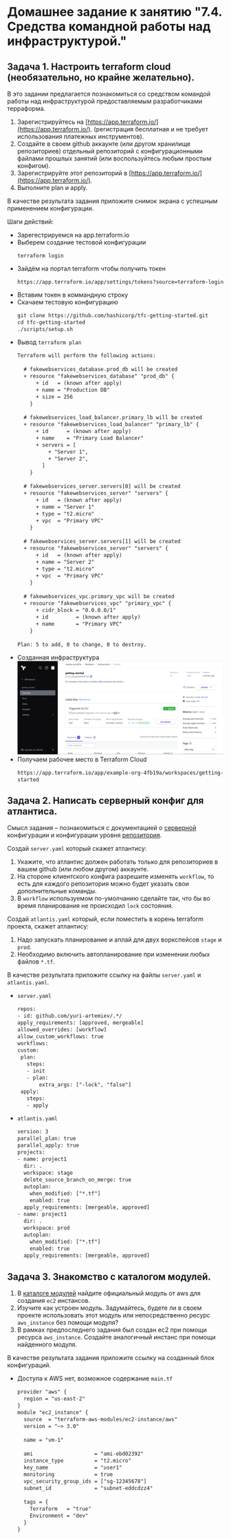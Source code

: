 
# Домашнее задание к занятию "7.4. Средства командной работы над инфраструктурой."

## Задача 1. Настроить terraform cloud (необязательно, но крайне желательно).

В это задании предлагается познакомиться со средством командой работы над инфраструктурой предоставляемым
разработчиками терраформа. 

1. Зарегистрируйтесь на [https://app.terraform.io/](https://app.terraform.io/).
(регистрация бесплатная и не требует использования платежных инструментов).
1. Создайте в своем github аккаунте (или другом хранилище репозиториев) отдельный репозиторий с
 конфигурационными файлами прошлых занятий (или воспользуйтесь любым простым конфигом).
1. Зарегистрируйте этот репозиторий в [https://app.terraform.io/](https://app.terraform.io/).
1. Выполните plan и apply. 

В качестве результата задания приложите снимок экрана с успешным применением конфигурации.

Шаги действий:
- Зарегестрируемся на app.terraform.io
- Выберем создание тестовой конфигурации
    ```
    terraform login 
    ```
- Зайдём на портал terraform чтобы получить токен
    ```
    https://app.terraform.io/app/settings/tokens?source=terraform-login
    ```
- Вставим токен в коммандную строку
- Скачаем тестовую конфигурацию
    ```
    git clone https://github.com/hashicorp/tfc-getting-started.git
    cd tfc-getting-started
    ./scripts/setup.sh
    ```
- Вывод `terraform plan`
    ```
    Terraform will perform the following actions:

      # fakewebservices_database.prod_db will be created
      + resource "fakewebservices_database" "prod_db" {
          + id   = (known after apply)
          + name = "Production DB"
          + size = 256
        }

      # fakewebservices_load_balancer.primary_lb will be created
      + resource "fakewebservices_load_balancer" "primary_lb" {
          + id      = (known after apply)
          + name    = "Primary Load Balancer"
          + servers = [
              + "Server 1",
              + "Server 2",
            ]
        }

      # fakewebservices_server.servers[0] will be created
      + resource "fakewebservices_server" "servers" {
          + id   = (known after apply)
          + name = "Server 1"
          + type = "t2.micro"
          + vpc  = "Primary VPC"
        }

      # fakewebservices_server.servers[1] will be created
      + resource "fakewebservices_server" "servers" {
          + id   = (known after apply)
          + name = "Server 2"
          + type = "t2.micro"
          + vpc  = "Primary VPC"
        }

      # fakewebservices_vpc.primary_vpc will be created
      + resource "fakewebservices_vpc" "primary_vpc" {
          + cidr_block = "0.0.0.0/1"
          + id         = (known after apply)
          + name       = "Primary VPC"
        }

    Plan: 5 to add, 0 to change, 0 to destroy.
    ```
- Созданная инфраструктура
    ![07-terraform-04-01.png](07-terraform-04-01.png)  
- Получаем рабочее место в Terraform Cloud
    ```
    https://app.terraform.io/app/example-org-4fb19a/workspaces/getting-started
    ```


## Задача 2. Написать серверный конфиг для атлантиса. 

Смысл задания – познакомиться с документацией 
о [серверной](https://www.runatlantis.io/docs/server-side-repo-config.html) конфигурации и конфигурации уровня 
 [репозитория](https://www.runatlantis.io/docs/repo-level-atlantis-yaml.html).

Создай `server.yaml` который скажет атлантису:
1. Укажите, что атлантис должен работать только для репозиториев в вашем github (или любом другом) аккаунте.
1. На стороне клиентского конфига разрешите изменять `workflow`, то есть для каждого репозитория можно 
будет указать свои дополнительные команды. 
1. В `workflow` используемом по-умолчанию сделайте так, что бы во время планирования не происходил `lock` состояния.

Создай `atlantis.yaml` который, если поместить в корень terraform проекта, скажет атлантису:
1. Надо запускать планирование и аплай для двух воркспейсов `stage` и `prod`.
1. Необходимо включить автопланирование при изменении любых файлов `*.tf`.

В качестве результата приложите ссылку на файлы `server.yaml` и `atlantis.yaml`.

- `server.yaml`
    ```
    repos:
    - id: github.com/yuri-artemiev/.*/
    apply_requirements: [approved, mergeable]
    allowed_overrides: [workflow]
    allow_custom_workflows: true
    workflows:
    custom:
     plan:
       steps:
       - init
       - plan:
           extra_args: ["-lock", "false"]
     apply:
       steps:
       - apply

    ```
- `atlantis.yaml`
    ```
    version: 3
    parallel_plan: true
    parallel_apply: true
    projects:
    - name: project1
      dir: .
      workspace: stage
      delete_source_branch_on_merge: true
      autoplan:
        when_modified: ["*.tf"]
        enabled: true
      apply_requirements: [mergeable, approved]
    - name: project1
      dir: .
      workspace: prod
      autoplan:
        when_modified: ["*.tf"]
        enabled: true
      apply_requirements: [mergeable, approved]
    ```

## Задача 3. Знакомство с каталогом модулей. 

1. В [каталоге модулей](https://registry.terraform.io/browse/modules) найдите официальный модуль от aws для создания
`ec2` инстансов. 
2. Изучите как устроен модуль. Задумайтесь, будете ли в своем проекте использовать этот модуль или непосредственно 
ресурс `aws_instance` без помощи модуля?
3. В рамках предпоследнего задания был создан ec2 при помощи ресурса `aws_instance`. 
Создайте аналогичный инстанс при помощи найденного модуля.   

В качестве результата задания приложите ссылку на созданный блок конфигураций. 

- Доступа к AWS нет, возможное содержание `main.tf`
    ```
    provider "aws" {
      region = "us-east-2"
    }
    module "ec2_instance" {
      source  = "terraform-aws-modules/ec2-instance/aws"
      version = "~> 3.0"

      name = "vm-1"

      ami                    = "ami-ebd02392"
      instance_type          = "t2.micro"
      key_name               = "user1"
      monitoring             = true
      vpc_security_group_ids = ["sg-12345678"]
      subnet_id              = "subnet-eddcdzz4"

      tags = {
        Terraform   = "true"
        Environment = "dev"
      }
    }

    ```
